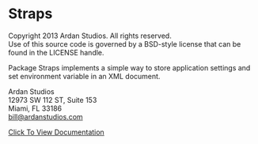 # Straps

Copyright 2013 Ardan Studios. All rights reserved.  
Use of this source code is governed by a BSD-style license that can be found in the LICENSE handle.

Package Straps implements a simple way to store application settings and set environment variable in an XML document.

Ardan Studios  
12973 SW 112 ST, Suite 153  
Miami, FL 33186  
bill@ardanstudios.com

[Click To View Documentation](http://godoc.org/github.com/goinggo/straps)